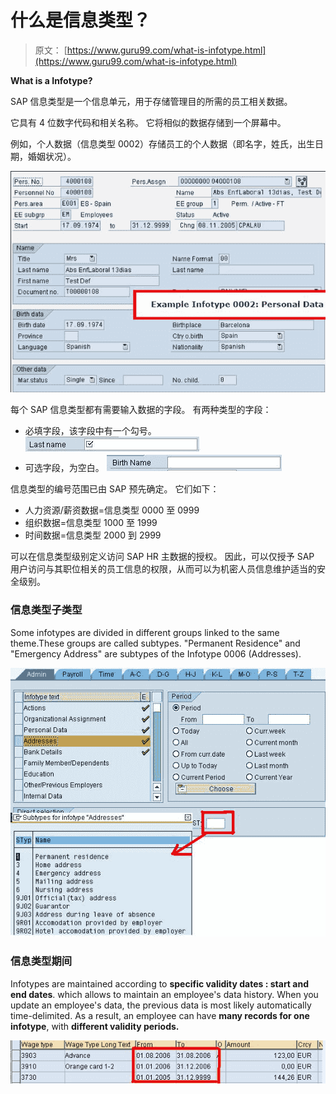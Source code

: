 # 什么是信息类型？

> 原文： [https://www.guru99.com/what-is-infotype.html](https://www.guru99.com/what-is-infotype.html)

**What is a Infotype?**

SAP 信息类型是一个信息单元，用于存储管理目的所需的员工相关数据。

它具有 4 位数字代码和相关名称。 它将相似的数据存储到一个屏幕中。

例如，个人数据（信息类型 0002）存储员工的个人数据（即名字，姓氏，出生日期，婚姻状况）。

![What is an Infotype?](img/11b38b2d541b8d8dec86401b4baedcf6.png "sap-infotype")

每个 SAP 信息类型都有需要输入数据的字段。 有两种类型的字段：

*   必填字段，该字段中有一个勾号。 ![What is an Infotype?](img/9c6e00c849085292ad12f8184db29bbb.png "sap-infotype")
*   可选字段，为空白。 ![What is an Infotype?](img/810f2b40e79a4b28db70a494a1453c78.png "sap-infotype")

信息类型的编号范围已由 SAP 预先确定。 它们如下：

*   人力资源/薪资数据=信息类型 0000 至 0999
*   组织数据=信息类型 1000 至 1999
*   时间数据=信息类型 2000 到 2999

可以在信息类型级别定义访问 SAP HR 主数据的授权。 因此，可以仅授予 SAP 用户访问与其职位相关的员工信息的权限，从而可以为机密人员信息维护适当的安全级别。

### 信息类型子类型

Some infotypes are divided in different groups linked to the same theme.These groups are called subtypes. "Permanent Residence" and "Emergency Address" are subtypes of the Infotype 0006 (Addresses).

![What is an Infotype?](img/50e831201e16db1171d1f165c4f82a69.png "sap-infotype")

### 信息类型期间

Infotypes are maintained according to **specific validity dates : start and end dates**. which allows to maintain an employee's data history. When you update an employee's data, the previous data is most likely automatically time-delimited. As a result, an employee can have **many records for one infotype**, with **different validity periods.**

![](img/597fc69525a83fe71f8a53590cf7de6c.png "sap-infotype")
